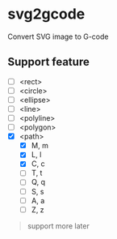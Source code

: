 # svg2gcode

Convert SVG image to G-code

## Support feature

- [ ] \<rect\>
- [ ] \<circle\>
- [ ] \<ellipse\>
- [ ] \<line\>
- [ ] \<polyline\>
- [ ] \<polygon\>
- [x] \<path\>
    - [x] M, m
    - [x] L, l
    - [x] C, c
    - [ ] T, t
    - [ ] Q, q
    - [ ] S, s
    - [ ] A, a
    - [ ] Z, z

> support more later
